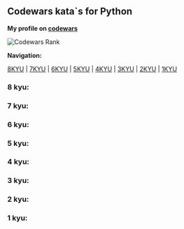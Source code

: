 ## Codewars kata\`s for Python

**My profile on [codewars](https://www.codewars.com/users/jacmy)**

![Codewars Rank](https://www.codewars.com/users/jacmy/badges/large)

**Navigation:**

[8KYU](https://github.com/myers-jacobandrew/codewars-solutions/tree/main/c#8-kyu) | [7KYU](https://github.com/myers-jacobandrew/codewars-solutions/tree/main/c#7-kyu) | [6KYU](https://github.com/myers-jacobandrew/codewars-solutions/tree/main/c#6-kyu) | [5KYU](https://github.com/myers-jacobandrew/codewars-solutions/tree/main/c#5-kyu) | [4KYU](https://github.com/myers-jacobandrew/codewars-solutions/tree/main/c#4-kyu) | [3KYU](https://github.com/myers-jacobandrew/codewars-solutions/tree/main/c#3-kyu) | [2KYU](https://github.com/myers-jacobandrew/codewars-solutions/tree/main/c#2-kyu) | [1KYU](https://github.com/myers-jacobandrew/codewars-solutions/tree/main/c#1-kyu) 
### 8 kyu:


### 7 kyu:


### 6 kyu:


### 5 kyu:


### 4 kyu:


### 3 kyu:


### 2 kyu:


### 1 kyu:
